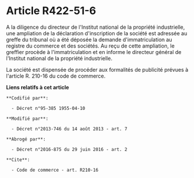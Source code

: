 # Article R422-51-6

A la diligence du directeur de l'Institut national de la propriété industrielle, une ampliation de la déclaration
d'inscription de la société est adressée au greffe du tribunal où a été déposée la demande d'immatriculation au registre du
commerce et des sociétés. Au reçu de cette ampliation, le greffier procède à l'immatriculation et en informe le directeur
général de l'Institut national de la propriété industrielle. 

La société est dispensée de procéder aux formalités de publicité prévues à l'article R. 210-16 du code de commerce.

**Liens relatifs à cet article**

	**Codifié par**:

	  - Décret n°95-385 1955-04-10

	**Modifié par**:

	  - Décret n°2013-746 du 14 août 2013 - art. 7

	**Abrogé par**:

	  - Décret n°2016-875 du 29 juin 2016 - art. 2

	**Cite**:

	  - Code de commerce - art. R210-16
